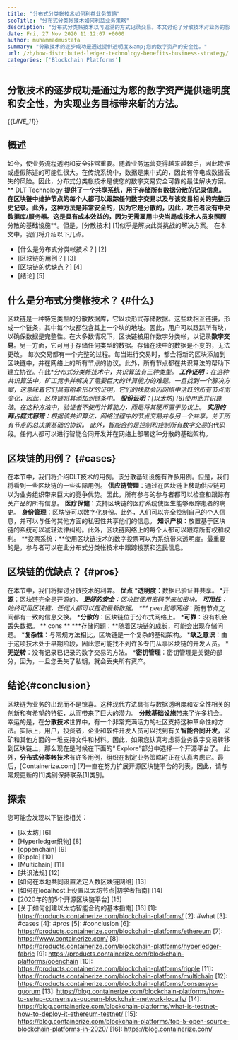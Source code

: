 ```yaml
---
title: "分布式分类帐技术如何利益业务策略" 
seoTitle: "分布式分类帐技术如何利益业务策略" 
description: "分布式分类帐技术以可追溯的方式记录交易。本文讨论了分散技术对业务的影响。" 
date: Fri, 27 Nov 2020 11:12:07 +0000
author: muhammadmustafa
summary: "分散技术的逐步成功是通过提供透明度＆amp;您的数字资产的安全性。" 
url: /zh/how-distributed-ledger-technology-benefits-business-strategy/
categories: ['Blockchain Platforms']
---
```


## 分散技术的逐步成功是通过为您的数字资产提供透明度和安全性，为实现业务目标带来新的方法。
{{_LINE_11_}}

## 概述
如今，使业务流程透明和安全非常重要。随着业务运营变得越来越棘手，因此欺诈或虚假陈述的可能性很大。在传统系统中，数据是集中式的，因此有停电或数据丢失的风险。因此，分布式分类帐技术是使您的数字交易安全可靠的最佳解决方案。 ** DLT Technology **提供了一个共享系统，用于存储所有数据分散的记录信息。在区块链中维护节点的每个人都可以跟踪任何数字交易以及与该交易相关的完整历史记录。此外，这种方法是非常安全的，因为它是分散的，因此，攻击者没有中央数据库/服务器。这是具有成本效益的，因为无需雇用中央当局或技术人员来照顾**分散的基础设施**。但是，[分散技术] [1]似乎是解决此类挑战的解决方案。
在本文中，我们将介绍以下几点。
  * [什么是分布式分类帐技术？] [2]
  * [区块链的用例？] [3]
  * [区块链的优缺点？] [4]
  * [结论] [5]

## 什么是分布式分类帐技术？ {#什么}
区块链是一种特定类型的分散数据库，它以块形式存储数据。这些块相互链接，形成一个链条，其中每个块都包含其上一个块的地址。因此，用户可以跟踪所有块，以确保数据是完整性。在大多数情况下，区块链被用作数字分类帐，以记录**数字交易**。另一方面，它可用于存储任何类型的数据。存储在块中的数据是不变的，无法更改。
每次交易都有一个完整的过程。每当进行交易时，都会将新的区块添加到区块链中，并在网络上的所有节点的协议。此外，所有节点都在共识算法的帮助下建立协议。在此**分布式分类帐技术中，共识算法有三种类型。
  ***工作证明**：在这种共识算法中，矿工竞争并解决了需要巨大的计算能力的难题。一旦找到一个解决方案，这意味着它们具有哈希形状的证明，它们的块就会因网络中活跃的所有节点而变化，因此，区块链将其添加到链条中。
  ***股份证明**：[以太坊] [6]使用此共识算法。在这种方法中，验证者不使用计算能力，而是将其硬币置于协议上。
  ***实用的拜占庭式容错**：根据该共识算法，网络过程中的节点交易并与另一个共享。关于所有节点的总决策基础的协议。
此外，智能合约是控制和控制所有**数字交易**的代码段。任何人都可以进行智能合同开发并在网络上部署这种分散的基础架构。

## 区块链的用例？ {#cases}
在本节中，我们将介绍DLT技术的用例。该分散基础设施有许多用例。但是，我们将看到一些区块链的一些实际用例。
**供应链管理**：通过在区块链上移动供应链可以为业务组织带来巨大的竞争优势。因此，所有参与的参与者都可以检查和跟踪有关产品的所有信息。
**医疗保健**：支持区块链的医疗系统使医生能够跟踪患者的病史。
**身份管理**：区块链可以数字化身份。此外，人们可以完全控制自己的个人信息，并可以与任何其他方面的私密性共享他们的信息。
**知识产权**：放置基于区块链的系统可以减轻法律纠纷。此外，区块链网络上的每个人都可以跟踪所有权和权利。
**投票系统：**使用区块链技术的数字投票可以为系统带来透明度。最重要的是，参与者可以在此分布式分类帐技术中跟踪投票和选民信息。

## 区块链的优缺点？ {#pros}
在本节中，我们将探讨分散技术的利弊。
**优点**
  ***透明度**：数据已验证并共享。
  ***开源**：区块链完全是开源的。
  ***更好的安全**：区块链使用密码学来加密块。
  ***可用性**：始终可用区块链，任何人都可以提取最新数据。
  *** peer到等网络**：所有节点之间都有一致的信息交换。
  ***分散的**：区块链位于分布式网络上。
  ***可靠**：没有机会丢失数据。
** cons **
  ***存储问题：**随着区块链的成长，可能会出现存储问题。
  ***复杂性**：与常规方法相比，区块链是一个复杂的基础架构。
  ***缺乏意识**：由于这项技术处于早期阶段，因此您可能找不到许多专门从事区块链的开发人员。
  ***无逆转**：没有记录已记录的数字交易的方法。
  ***密钥管理**：密钥管理是关键的部分，因为，一旦您丢失了私钥，就会丢失所有资产。

## 结论{#conclusion}
区块链为业务的出现而不是惊喜。这种现代方法具有与数据透明度和安全性相关的创新和有希望的特征，从而带来了巨大的潜力。 **分散基础设施**带来了许多机会。幸运的是，在**分散技术**世界中，有一个非常充满活力的社区支持这种革命性的方法。实际上，用户，投资者，企业和软件开发人员可以找到有关**智能合同开发**，采矿和其他方面的一堆支持文件和材料。因此，如果您认真考虑将业务数字交易转移到区块链上，那么现在是时候在下面的“ Explore”部分中选择一个开源平台了。
此外，**分布式分类帐技术**有许多用例，组织在制定业务策略时正在认真考虑它。最后，[Containerize.com] [7]一直在努力扩展开源区块链平台的列表。因此，请与常规更新的[1]类别保持联系[1]类别。

## 探索
您可能会发现以下链接相关：
  * [以太坊] [6]
  * [Hyperledger织物] [8]
  * [oppenchain] [9]
  * [Ripple] [10]
  * [Multichain] [11]
  * [共识法规] [12]
  * [如何在本地共同设置法定人数区块链网络] [13]
  * [如何在localhost上设置以太坊节点|初学者指南] [14]
  * [2020年的前5个开源区块链平台] [15]
  * [关于如何创建以太坊智能合约的基本指南] [16]
[1]: https://products.containerize.com/blockchain-platforms/
[2]: #what
[3]: #cases
[4]: #pros
[5]: #conclusion
[6]: https://products.containerize.com/blockchain-platforms/ethereum
[7]: https://www.containerize.com/
[8]: https://products.containerize.com/blockchain-platforms/hyperledger-fabric
[9]: https://products.containerize.com/blockchain-platforms/openchain
[10]: https://products.containerize.com/blockchain-platforms/ripple
[11]: https://products.containerize.com/blockchain-platforms/multichain
[12]: https://products.containerize.com/blockchain-platforms/consensys-quorum
[13]: https://blog.containerize.com/blockchain-platforms/how-to-setup-consensys-quorum-blockchain-network-locally/
[14]: https://blog.containerize.com/blockchain-platforms/what-is-testnet-how-to-deploy-it-ethereum-testnet/
[15]: https://blog.containerize.com/blockchain-platforms/top-5-open-source-blockchain-platforms-in-2020/
[16]: https://blog.containerize.com/

